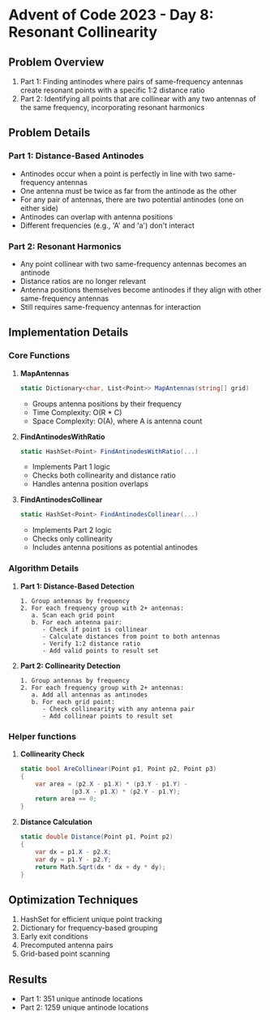 # Advent of Code 2023 - Day 8: Resonant Collinearity

## Problem Overview
1. Part 1: Finding antinodes where pairs of same-frequency antennas create resonant points with a specific 1:2 distance ratio
2. Part 2: Identifying all points that are collinear with any two antennas of the same frequency, incorporating resonant harmonics

## Problem Details

### Part 1: Distance-Based Antinodes
- Antinodes occur when a point is perfectly in line with two same-frequency antennas
- One antenna must be twice as far from the antinode as the other
- For any pair of antennas, there are two potential antinodes (one on either side)
- Antinodes can overlap with antenna positions
- Different frequencies (e.g., 'A' and 'a') don't interact

### Part 2: Resonant Harmonics
- Any point collinear with two same-frequency antennas becomes an antinode
- Distance ratios are no longer relevant
- Antenna positions themselves become antinodes if they align with other same-frequency antennas
- Still requires same-frequency antennas for interaction

## Implementation Details

### Core Functions

1. **MapAntennas**
    ```csharp
    static Dictionary<char, List<Point>> MapAntennas(string[] grid)
    ```
    - Groups antenna positions by their frequency
    - Time Complexity: O(R * C)
    - Space Complexity: O(A), where A is antenna count

2. **FindAntinodesWithRatio**
    ```csharp
    static HashSet<Point> FindAntinodesWithRatio(...)
    ```
    - Implements Part 1 logic
    - Checks both collinearity and distance ratio
    - Handles antenna position overlaps

3. **FindAntinodesCollinear**
    ```csharp
    static HashSet<Point> FindAntinodesCollinear(...)
    ```
    - Implements Part 2 logic
    - Checks only collinearity
    - Includes antenna positions as potential antinodes

### Algorithm Details

1. **Part 1: Distance-Based Detection**
   ```
   1. Group antennas by frequency
   2. For each frequency group with 2+ antennas:
      a. Scan each grid point
      b. For each antenna pair:
         - Check if point is collinear
         - Calculate distances from point to both antennas
         - Verify 1:2 distance ratio
         - Add valid points to result set
   ```

2. **Part 2: Collinearity Detection**
   ```
   1. Group antennas by frequency
   2. For each frequency group with 2+ antennas:
      a. Add all antennas as antinodes
      b. For each grid point:
         - Check collinearity with any antenna pair
         - Add collinear points to result set
   ```

### Helper functions
1. **Collinearity Check**
    ```csharp
    static bool AreCollinear(Point p1, Point p2, Point p3)
    {
        var area = (p2.X - p1.X) * (p3.Y - p1.Y) - 
                  (p3.X - p1.X) * (p2.Y - p1.Y);
        return area == 0;
    }
    ```

2. **Distance Calculation**
    ```csharp
    static double Distance(Point p1, Point p2)
    {
        var dx = p1.X - p2.X;
        var dy = p1.Y - p2.Y;
        return Math.Sqrt(dx * dx + dy * dy);
    }
    ```

## Optimization Techniques
1. HashSet for efficient unique point tracking
2. Dictionary for frequency-based grouping
3. Early exit conditions
4. Precomputed antenna pairs
5. Grid-based point scanning

## Results
- Part 1: 351 unique antinode locations
- Part 2: 1259 unique antinode locations